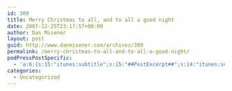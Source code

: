 ```yaml
---
id: 309
title: Merry Christmas to all, and to all a good night
date: 2007-12-25T23:17:57+00:00
author: Dan Misener
layout: post
guid: http://www.danmisener.com/archives/309
permalink: /merry-christmas-to-all-and-to-all-a-good-night/
podPressPostSpecific:
  - 'a:6:{s:15:"itunes:subtitle";s:15:"##PostExcerpt##";s:14:"itunes:summary";s:15:"##PostExcerpt##";s:15:"itunes:keywords";s:17:"##WordPressCats##";s:13:"itunes:author";s:10:"##Global##";s:15:"itunes:explicit";s:7:"Default";s:12:"itunes:block";s:7:"Default";}'
categories:
  - Uncategorized
---
```

